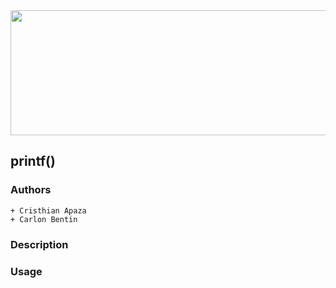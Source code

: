 <img src="https://assets.website-files.com/6105315644a26f77912a1ada/610540e8b4cd6969794fe673_Holberton_School_logo-04-04.svg" height="200px" width="800px">

## printf()
### Authors
	+ Cristhian Apaza
	+ Carlon Bentin


### Description


### Usage


